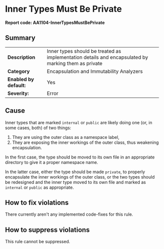 # Inner Types Must Be Private
**Report code: AA1104-InnerTypesMustBePrivate**

## Summary
<table>
<tr>
  <td><strong>Description</strong></td>
  <td>Inner types should be treated as implementation details and encapsulated by marking them as private</td>
</tr>
<tr>
  <td><strong>Category</strong></td>
  <td>Encapsulation and Immutability Analyzers</td>
</tr>
<tr>
  <td><strong>Enabled by default:</strong></td>
  <td>Yes</td>
</tr>
<tr>
  <td><strong>Severity:</strong></td>
  <td>Error</td>
</tr>
</table>

## Cause

Inner types that are marked `internal` or `public` are likely doing one (or, in some cases, both) of two things:

1. They are using the outer class as a namespace label,
2. They are exposing the inner workings of the outer class, thus weakening encapsulation.

In the first case, the type should be moved to its own file in an appropriate directory to give it a proper namespace name.

In the latter case, either the type should be made `private`, to properly encapsulate the inner workings of the outer class, or the two types should be redesigned and the inner type moved to its own file and marked as `internal` or `public` as appropriate. 


## How to fix violations

There currently aren't any implemented code-fixes for this rule.

## How to suppress violations

This rule cannot be suppressed.
